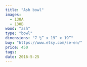 ```yaml
---
title: "Ash bowl"
images:
  - 130A
  - 130B
wood: "ash"
type: "bowl"
dimensions: "7 ½” x 19” x 19”"
buy: "https://www.etsy.com/se-en/"
price: 450
tags:
date: 2016-5-25
---
```


